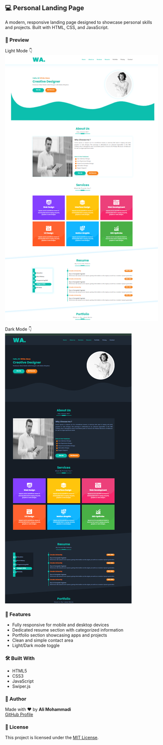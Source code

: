 ## 💻 Personal Landing Page

A modern, responsive landing page designed to showcase personal skills and projects. Built with HTML, CSS, and JavaScript.

### 📸 Preview

Light Mode 👇  
![Light Mode Website](https://github.com/AliMohammadi00/WA-personal-landing/blob/master/screenshots/light-mode-site.png)

Dark Mode 👇  
![Dark Mode Website](https://github.com/AliMohammadi00/WA-personal-landing/blob/master/screenshots/dark-mode-site.png)

### 📁 Features

- Fully responsive for mobile and desktop devices
- Dedicated resume section with categorized information
- Portfolio section showcasing apps and projects
- Clean and simple contact area
- Light/Dark mode toggle

### 🛠️ Built With

- HTML5
- CSS3
- JavaScript
- Swiper.js

### 🙌 Author

Made with ❤️ by **Ali Mohammadi**  
[GitHub Profile](https://github.com/alimohammadi00)

### 📜 License

This project is licensed under the [MIT License](LICENSE).
